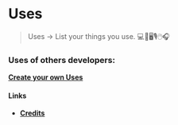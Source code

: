 # Uses

> Uses → List your things you use. 💻📲🖥🎙🖱🎧

### Uses of others developers:




[**Create your own Uses**](https://github.com/mateusortiz/uses/blob/master/create-your-uses.md)

#### Links
* **[Credits](https://github.com/mateusortiz/uses/blob/master/credits.md)**
